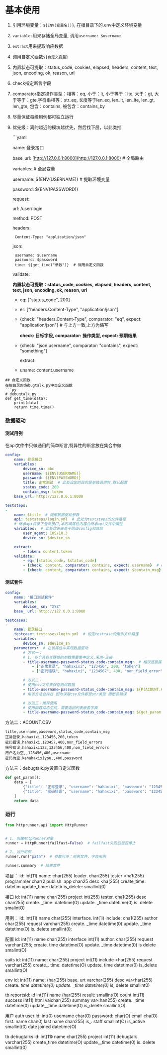 # 基本使用

1. 引用环境变量：`${ENV(变量名))}`, 在根目录下的.env中定义环境变量
2. `variables`用来存储全局变量, 调用`username: $username`
3. `extract`用来提取响应数据
4. 调用自定义函数`${自定义变量}`
5. 内置状态可提取：status\_code, cookies, elapsed, headers, content, text, json, encoding, ok, reason, url
6. check指定断言字段
7. comparator指定操作类型：相等：eq, 小于：lt, 小于等于：lte, 大于：gt, 大于等于：gte,字符串相等：str\_eq, 长度等于len\_eq, len\_lt, len\_lte, len\_gt, len\_gte, 包含：contains, 被包含：contains\_by
8. 尽量保证每级用例都可独立运行
9. 优先级：离的越近的模块越优先，然后找下层，以此类推

   \`\`\`yaml

   name: 登录接口

   base\_url: [http://127.0.0.1:8000](http://127.0.0.1:8000) \# 全局路由

   variables:  \# 全局变量

    username: ${ENV\(USERNAME\)}  \# 提取环境变量

    password: ${ENV\(PASSWORD\)}

   request:

    url: /user/login

    method: POST

    headers:

   ```text
    Content-Type: "application/json"
   ```

    json:

   ```text
    username: $username
    password: $password
    time: ${get_time("参数")}  # 调用自定义函数
   ```

   validate:

   **内置状态可提取：status\_code, cookies, elapsed, headers, content, text, json, encoding, ok, reason, url**

   * eq: \["status\_code", 200\]
   * er: \["headers.Content-Type", "application/json"\]
   * {check: "headers.Content-Type", comparator: "eq", expect: "application/json"}  \# 与上方一致,上方为缩写

     **check: 目标字段, comparator: 操作类型, expect: 预期结果**

   * {check: "json.username", comparator: "contains", expect: "something"}

     extract:

   * uname: content.username

```text
## 自定义函数
在根目录的debugtalk.py中自定义函数
```py
# debugtalk.py
def get_time(data):
    print(data)
    return time.time()
```

### 数据驱动

#### 测试用例

在api文件中只做通用的简单断言,特异性的断言放在集合中做

```yaml
config:
    name: 登录接口
    variables:
        device_sn: abc
        username: ${ENV(USERNAME)}
        password: ${ENV(PASSWORD)}
        title: 正常测试  # 此处设定的目的是单独调用时,默认配置
        status_code: 200
        contain_msg: token
    base_url: http://127.0.0.1:8000

teststeps:
-
    name: $title  # 调用数据驱动参数
    api: teststeps/login.yml  # 此处为teststeps的文件路径
    # 继承api目录下登录接口,本区域属性内容会继承api文件中属性
    variables:  # 此处优先级高于同级config和底层
        user_agent: IOS/10.3
        device_sn: $device_sn

    extract:
        - token: content.token
    validate:
        - eq: [status_code, $status_code]
        - {check: content, comparator: contains, expect: username}  # content为字典,包含匹配的为key
        - {check: content, comparator: contains, expect: $contain_msg}
```

#### 测试套件

```yaml
config:
    name: "接口测试套件"
    variables: 
        device_ sn: "XYZ"
    base_ url: http://127.0.0.1:8000

testcases:
-
    name: 登录接口
    testcase: testcases/login.yml  # 设定testcase的用例文件路径
    variables: 
        device_sn: $device_sn
    parameters:  # 在该属性中实现数据驱动
        # 方式一：
        # 1. 多个具有关联性的参数需要集中定义,采用-连接
        - title-username-password-status_code-contain_msg:  # 相较底层属性,优先级最高
            - ["正常登录", "hahaxixi", "123456", 200, "token"]
            - ["密码错误", "hahaxixi", "1234567", 400, "non_field_error"]

        # 方式二：
        # 使用csv文件来保存测试数据
        - title-username-password-status_code-contain_msg: ${P(ACOUNT.CSV)}  # 指定csv文件地址
        # 用该方法会存在 因为读取csv文件都是str类型 而断言错误

        # 方法三：推荐使用
        # 使用函数动态生成，需要返回列表嵌套字典
        - title-username-password-status_code-contain_msg: ${get_param()}
```

方法二：ACOUNT.CSV

```text
title,username,password,status_code,contain_msg
正常登录,hahaxixi,123456,200,token
密码错误,hahaxixi,123457,400,non_field_errors
账号错误,hahaxixi123,123456,400,non_field_errors
用户名为空,,123456,400,username
密码为空,kehahaxixiyou,,400,password
```

方法三：debugtalk.py设置自定义函数

```python
def get_param():
    data = [
        {"title": "正常登录", "username": "hahaxixi", "password": "123456", "status_code": 200, "contain_msg": "token"},
        {"title": "密码错误", "username": "hahaxixi", "password": "123457", "status_code": 400, "contain_msg": "non_field_errors"},
    ]
    return data
```

### 运行

```python
from httprunner.api import HttpRunner


# 1. 创建HttpRunner对象
runner = HttpRunner(failfast=False)  # failfast失败后是否停止

# 2. 运行用例
runner.run("path")  # 参数可传：用例文件，字典用例

runner.summary  # 结果文件
```

项目： id: int\(11\) name: char\(255\) leader. char\(255} tester &lt;ha1\(255\) programmer char\(2 publish. app chan25 desc &lt;ha\(255\) create\_time: datetim update\_time: datetir is\_delete: smallint\(0\)

接口 id: int\(11\) name char\(255\) project int\(255\) tester. cha1\(255\) desc chan255\) create. \_time: datetime\(O\) update. \_time datetime\(0\) is. delete smalintO\)

用例： id: int\(11\) name char\(255\) interface. int\(1l\) include: cha1\(255\) author char\(255\) request varchar\(255\) create. \_time datetime\(0\) update. \_time datetime\(O\) is. delete smallint\(0;

配置 id: int\(11\) name char\(255\) interface int\(11\) author. char\(255\) request varchan\(255; create. time datetime\(O\) update. \_time datetime\(0\) is delete smalint\(O}

suits id: int\(11\) name: char\(255\) project int\(11\) include &lt;har\(255\) request varchar\(255\) create\_. time: datetime\(O\) update. time datetime\(0\) is\_delete smallint\(O\)

env id: int\(11\) name: \(har\(255\) base. urt varchar\(255\) desc var&lt;har\(255\) create. _time datetime\(0\) update. \_time datetime\(0\) is_, delete smallint0\)

tb reportsid: id int\(11\) name \(har\(255\) result: smallint\(O\) count int\(11\) success int11\) html vaichar\(255\) summay var&lt;han255\) create. \_time datetime\(0\) update\_\_time datetime\(O\) is\_delete smallint\(O\)

用户 auth user id: int\(0\) usemame char\(O\) password: char\(O\) email cha\(O\) first. name chan0\) last name chan255\) is\_. staff smallint\(O\) is\_active smallint\(0\) date joined datetime\(O\)

tb debugtalks id: int\(11》 name char\(255\) project int\(11\) debugtalk varchar\(255\) create\_time datetime\(O\) update\_\_time datetime\(0\) is. delete smallint\(0\)

